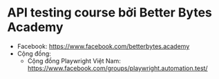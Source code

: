 # API testing course bởi Better Bytes Academy
- Facebook: https://www.facebook.com/betterbytes.academy
- Cộng đồng:
    - Cộng đồng Playwright Việt Nam: https://www.facebook.com/groups/playwright.automation.test/